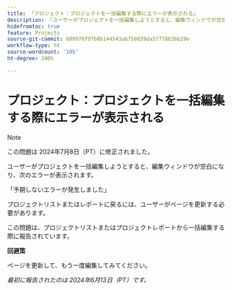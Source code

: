 ```yaml
---
title: 「プロジェクト：プロジェクトを一括編集する際にエラーが表示される」
description: 「ユーザーがプロジェクトを一括編集しようとすると、編集ウィンドウが空白になり、エラーが表示されます。」
hidefromtoc: true
feature: Projects
source-git-commit: 609970f97b8b144543ab758039da5f778b3bb29e
workflow-type: ht
source-wordcount: '105'
ht-degree: 100%

---
```



# プロジェクト：プロジェクトを一括編集する際にエラーが表示される

>[!NOTE]
>
>この問題は 2024年7月8日（PT）に修正されました。

ユーザーがプロジェクトを一括編集しようとすると、編集ウィンドウが空白になり、次のエラーが表示されます。

「予期しないエラーが発生しました」

プロジェクトリストまたはレポートに戻るには、ユーザーがページを更新する必要があります。

この問題は、プロジェクトリストまたはプロジェクトレポートから一括編集する際に報告されています。

**回避策**

ページを更新して、もう一度編集してみてください。

_最初に報告されたのは 2024年6月13日（PT）です。_
